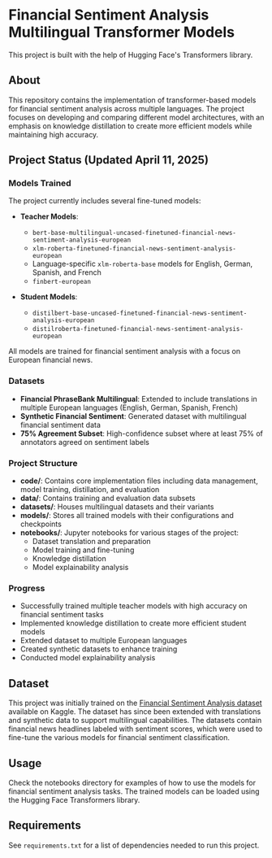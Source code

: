 # Financial Sentiment Analysis Multilingual Transformer Models

This project is built with the help of Hugging Face's Transformers library.


## About

This repository contains the implementation of transformer-based models for financial sentiment analysis across multiple languages. The project focuses on developing and comparing different model architectures, with an emphasis on knowledge distillation to create more efficient models while maintaining high accuracy.

## Project Status (Updated April 11, 2025)

### Models Trained
The project currently includes several fine-tuned models:

- **Teacher Models**:
  - `bert-base-multilingual-uncased-finetuned-financial-news-sentiment-analysis-european`
  - `xlm-roberta-finetuned-financial-news-sentiment-analysis-european`
  - Language-specific `xlm-roberta-base` models for English, German, Spanish, and French
  - `finbert-european`

- **Student Models**:
  - `distilbert-base-uncased-finetuned-financial-news-sentiment-analysis-european`
  - `distilroberta-finetuned-financial-news-sentiment-analysis-european`

All models are trained for financial sentiment analysis with a focus on European financial news.

### Datasets

- **Financial PhraseBank Multilingual**: Extended to include translations in multiple European languages (English, German, Spanish, French)
- **Synthetic Financial Sentiment**: Generated dataset with multilingual financial sentiment data
- **75% Agreement Subset**: High-confidence subset where at least 75% of annotators agreed on sentiment labels

### Project Structure
- **code/**: Contains core implementation files including data management, model training, distillation, and evaluation
- **data/**: Contains training and evaluation data subsets
- **datasets/**: Houses multilingual datasets and their variants
- **models/**: Stores all trained models with their configurations and checkpoints
- **notebooks/**: Jupyter notebooks for various stages of the project:
  - Dataset translation and preparation
  - Model training and fine-tuning
  - Knowledge distillation
  - Model explainability analysis

### Progress
- Successfully trained multiple teacher models with high accuracy on financial sentiment tasks
- Implemented knowledge distillation to create more efficient student models
- Extended dataset to multiple European languages
- Created synthetic datasets to enhance training
- Conducted model explainability analysis

## Dataset

This project was initially trained on the [Financial Sentiment Analysis dataset](https://www.kaggle.com/datasets/sbhatti/financial-sentiment-analysis) available on Kaggle. The dataset has since been extended with translations and synthetic data to support multilingual capabilities. The datasets contain financial news headlines labeled with sentiment scores, which were used to fine-tune the various models for financial sentiment classification.

## Usage

Check the notebooks directory for examples of how to use the models for financial sentiment analysis tasks. The trained models can be loaded using the Hugging Face Transformers library.

## Requirements

See `requirements.txt` for a list of dependencies needed to run this project.